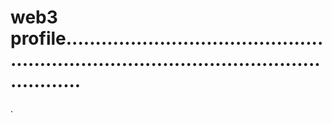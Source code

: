# web3 profile.............................................................................................................
.
